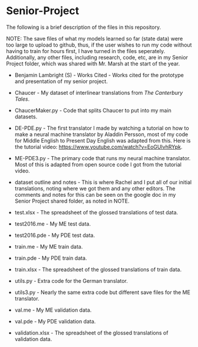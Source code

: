 # Senior-Project

The following is a brief description of the files in this repository.

NOTE: The save files of what my models learned so far (state data) were too large to upload to github, thus, if the user wishes to run my code without having to train for hours first, I have turned in the files seperately. Additionally, any other files, including research, code, etc, are in my Senior Project folder, which was shared with Mr. Marsh at the start of the year.

* Benjamin Lambright (S) - Works Cited - Works cited for the prototype and presentation of my senior project.

* Chaucer - My dataset of interlinear translations from _The Canterbury Tales_.

* ChaucerMaker.py - Code that splits Chaucer to put into my main datasets.

* DE-PDE.py - The first translator I made by watching a tutorial on how to make a neural machine translator by Aladdin Persson, most of my code for Middle English to Present Day English was adapted from this. Here is the tutorial video: https://www.youtube.com/watch?v=EoGUlvhRYpk.

* ME-PDE3.py - The primary code that runs my neural machine translator. Most of this is adapted from open source code I got from the tutorial video.

* dataset outline and notes - This is where Rachel and I put all of our initial translations, noting where we got them and any other editors. The comments and notes for this can be seen on the google doc in my Senior Project shared folder, as noted in NOTE.

* test.xlsx - The spreadsheet of the glossed translations of test data.

* test2016.me - My ME test data.

* test2016.pde - My PDE test data.

* train.me - My ME train data.

* train.pde - My PDE train data.

* train.xlsx - The spreadsheet of the glossed translations of train data.

* utils.py - Extra code for the German translator. 

* utils3.py - Nearly the same extra code but different save files for the ME translator.

* val.me - My ME validation data.

* val.pde - My PDE validation data.

* validation.xlsx - The spreadsheet of the glossed translations of validation data.

